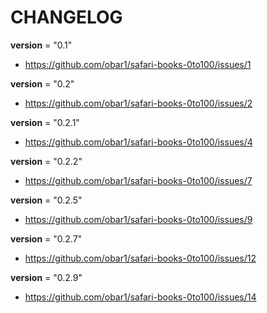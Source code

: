 # CHANGELOG

__version__ = "0.1"
- https://github.com/obar1/safari-books-0to100/issues/1

__version__ = "0.2"
- https://github.com/obar1/safari-books-0to100/issues/2

__version__ = "0.2.1"
- https://github.com/obar1/safari-books-0to100/issues/4

__version__ = "0.2.2"
- https://github.com/obar1/safari-books-0to100/issues/7

__version__ = "0.2.5"
- https://github.com/obar1/safari-books-0to100/issues/9

__version__ = "0.2.7"
- https://github.com/obar1/safari-books-0to100/issues/12

__version__ = "0.2.9"
- https://github.com/obar1/safari-books-0to100/issues/14
